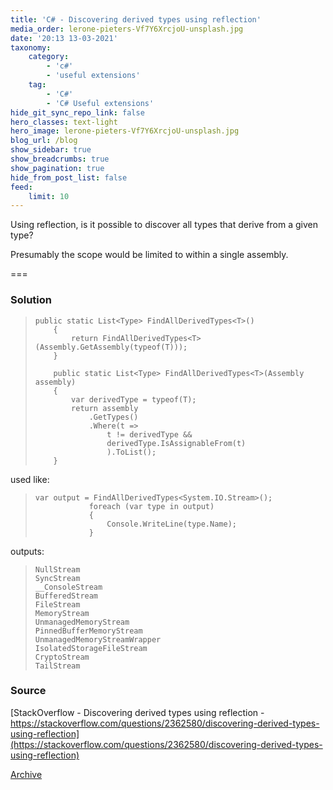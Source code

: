 ```yaml
---
title: 'C# - Discovering derived types using reflection'
media_order: lerone-pieters-Vf7Y6XrcjoU-unsplash.jpg
date: '20:13 13-03-2021'
taxonomy:
    category:
        - 'c#'
        - 'useful extensions'
    tag:
        - 'C#'
        - 'C# Useful extensions'
hide_git_sync_repo_link: false
hero_classes: text-light
hero_image: lerone-pieters-Vf7Y6XrcjoU-unsplash.jpg
blog_url: /blog
show_sidebar: true
show_breadcrumbs: true
show_pagination: true
hide_from_post_list: false
feed:
    limit: 10
---
```


Using reflection, is it possible to discover all types that derive from a given type?

Presumably the scope would be limited to within a single assembly.

===
### Solution

>     public static List<Type> FindAllDerivedTypes<T>()
>         {
>             return FindAllDerivedTypes<T>(Assembly.GetAssembly(typeof(T)));
>         }
>     
>         public static List<Type> FindAllDerivedTypes<T>(Assembly assembly)
>         {
>             var derivedType = typeof(T);
>             return assembly
>                 .GetTypes()
>                 .Where(t =>
>                     t != derivedType &&
>                     derivedType.IsAssignableFrom(t)
>                     ).ToList();
>         } 

used like:

>     var output = FindAllDerivedTypes<System.IO.Stream>();
>                 foreach (var type in output)
>                 {
>                     Console.WriteLine(type.Name);
>                 }

outputs:

>     NullStream
>     SyncStream
>     __ConsoleStream
>     BufferedStream
>     FileStream
>     MemoryStream
>     UnmanagedMemoryStream
>     PinnedBufferMemoryStream
>     UnmanagedMemoryStreamWrapper
>     IsolatedStorageFileStream
>     CryptoStream
>     TailStream

### Source
[StackOverflow - Discovering derived types using reflection - https://stackoverflow.com/questions/2362580/discovering-derived-types-using-reflection](https://stackoverflow.com/questions/2362580/discovering-derived-types-using-reflection)
    
[Archive](https://archive.ph/WnT7K)